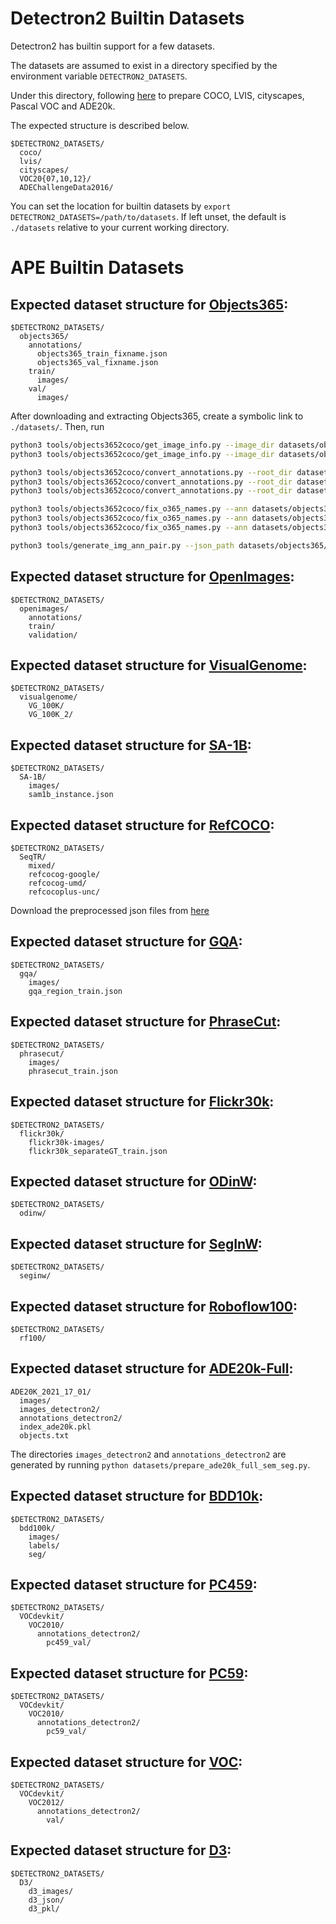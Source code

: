
# Detectron2 Builtin Datasets

Detectron2 has builtin support for a few datasets.

The datasets are assumed to exist in a directory specified by the environment variable
`DETECTRON2_DATASETS`.

Under this directory, following [here](https://github.com/facebookresearch/detectron2/blob/main/datasets/README.md) to prepare COCO, LVIS, cityscapes, Pascal VOC and ADE20k.

The expected structure is described below.
```
$DETECTRON2_DATASETS/
  coco/
  lvis/
  cityscapes/
  VOC20{07,10,12}/
  ADEChallengeData2016/
```

You can set the location for builtin datasets by `export DETECTRON2_DATASETS=/path/to/datasets`.
If left unset, the default is `./datasets` relative to your current working directory.


# APE Builtin Datasets

## Expected dataset structure for [Objects365](https://data.baai.ac.cn/details/Objects365_2020):
```
$DETECTRON2_DATASETS/
  objects365/
    annotations/
      objects365_train_fixname.json
      objects365_val_fixname.json
    train/
      images/
    val/
      images/
```

After downloading and extracting Objects365, create a symbolic link to `./datasets/`.
Then, run
```bash
python3 tools/objects3652coco/get_image_info.py --image_dir datasets/objects365/train/ --json_path datasets/objects365/annotations/zhiyuan_objv2_train.json --output_path datasets/objects365/annotations/image_info_train.txt
python3 tools/objects3652coco/get_image_info.py --image_dir datasets/objects365/val/ --json_path datasets/objects365/annotations/zhiyuan_objv2_val.json --output_path datasets/objects365/annotations/image_info_val.txt

python3 tools/objects3652coco/convert_annotations.py --root_dir datasets/objects365/ --image_info_path datasets/objects365/annotations/image_info_train.txt --subsets train --apply_exif
python3 tools/objects3652coco/convert_annotations.py --root_dir datasets/objects365/ --image_info_path datasets/objects365/annotations/image_info_val.txt --subsets val --apply_exif
python3 tools/objects3652coco/convert_annotations.py --root_dir datasets/objects365/ --image_info_path datasets/objects365/annotations/image_info_val.txt --subsets minival --apply_exif

python3 tools/objects3652coco/fix_o365_names.py --ann datasets/objects365/annotations/objects365_train.json
python3 tools/objects3652coco/fix_o365_names.py --ann datasets/objects365/annotations/objects365_val.json
python3 tools/objects3652coco/fix_o365_names.py --ann datasets/objects365/annotations/objects365_minival.json

python3 tools/generate_img_ann_pair.py --json_path datasets/objects365/annotations/objects365_train_fixname.json --image_root datasets/objects365/train/
```

## Expected dataset structure for [OpenImages](https://storage.googleapis.com/openimages/web/download.html#download_manually):
```
$DETECTRON2_DATASETS/
  openimages/
    annotations/
    train/
    validation/
```

## Expected dataset structure for [VisualGenome](https://homes.cs.washington.edu/~ranjay/visualgenome/api.html):
```
$DETECTRON2_DATASETS/
  visualgenome/
    VG_100K/
    VG_100K_2/
```

## Expected dataset structure for [SA-1B](https://ai.meta.com/datasets/segment-anything-downloads/):
```
$DETECTRON2_DATASETS/
  SA-1B/
    images/
    sam1b_instance.json
```

## Expected dataset structure for [RefCOCO]():
```
$DETECTRON2_DATASETS/
  SeqTR/
    mixed/
    refcocog-google/
    refcocog-umd/
    refcocoplus-unc/
```
Download the preprocessed json files from [here](https://github.com/seanzhuh/SeqTR#data-preparation)

## Expected dataset structure for [GQA](https://cs.stanford.edu/people/dorarad/gqa/download.html):
```
$DETECTRON2_DATASETS/
  gqa/
    images/
    gqa_region_train.json
```

## Expected dataset structure for [PhraseCut](https://github.com/ChenyunWu/PhraseCutDataset):
```
$DETECTRON2_DATASETS/
  phrasecut/
    images/
    phrasecut_train.json
```

## Expected dataset structure for [Flickr30k](https://shannon.cs.illinois.edu/DenotationGraph/):
```
$DETECTRON2_DATASETS/
  flickr30k/
    flickr30k-images/
    flickr30k_separateGT_train.json
```

## Expected dataset structure for [ODinW](https://github.com/microsoft/GLIP#the-object-detection-in-the-wild-benchmark):
```
$DETECTRON2_DATASETS/
  odinw/
```

## Expected dataset structure for [SegInW](https://github.com/microsoft/X-Decoder/tree/seginw#download):
```
$DETECTRON2_DATASETS/
  seginw/
```

## Expected dataset structure for [Roboflow100](https://github.com/roboflow/roboflow-100-benchmark#local-env):
```
$DETECTRON2_DATASETS/
  rf100/
```


## Expected dataset structure for [ADE20k-Full](https://groups.csail.mit.edu/vision/datasets/ADE20K/):
```
ADE20K_2021_17_01/
  images/
  images_detectron2/
  annotations_detectron2/
  index_ade20k.pkl
  objects.txt
```
The directories `images_detectron2` and `annotations_detectron2` are generated by running `python datasets/prepare_ade20k_full_sem_seg.py`.


## Expected dataset structure for [BDD10k](https://bdd-data.berkeley.edu/):
```
$DETECTRON2_DATASETS/
  bdd100k/
    images/
    labels/
    seg/
```

## Expected dataset structure for [PC459](https://cs.stanford.edu/~roozbeh/pascal-context/):
```
$DETECTRON2_DATASETS/
  VOCdevkit/
    VOC2010/
      annotations_detectron2/
        pc459_val/
```

## Expected dataset structure for [PC59](https://cs.stanford.edu/~roozbeh/pascal-context/):
```
$DETECTRON2_DATASETS/
  VOCdevkit/
    VOC2010/
      annotations_detectron2/
        pc59_val/
```

## Expected dataset structure for [VOC](http://host.robots.ox.ac.uk/pascal/VOC/voc2012/):
```
$DETECTRON2_DATASETS/
  VOCdevkit/
    VOC2012/
      annotations_detectron2/
        val/
```

## Expected dataset structure for [D3](https://github.com/shikras/d-cube#download):
```
$DETECTRON2_DATASETS/
  D3/
    d3_images/
    d3_json/
    d3_pkl/
```



